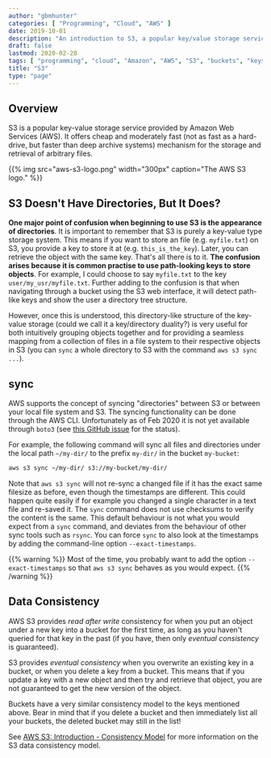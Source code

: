```yaml
---
author: "gbmhunter"
categories: [ "Programming", "Cloud", "AWS" ]
date: 2019-10-01
description: "An introduction to S3, a popular key/value storage service provided by AWS."
draft: false
lastmod: 2020-02-28
tags: [ "programming", "cloud", "Amazon", "AWS", "S3", "buckets", "keys", "objects", "systems", "Amazon Web Services", "sync", "timestamps", "directories", "storage", "boto", "boto3", "CLI", "data consistency", "read-after-write", "eventual consistency" ]
title: "S3"
type: "page"
---
```


## Overview

S3 is a popular key-value storage service provided by Amazon Web Services (AWS). It offers cheap and moderately fast (not as fast as a hard-drive, but faster than deep archive systems) mechanism for the storage and retrieval of arbitrary files.

{{% img src="aws-s3-logo.png" width="300px" caption="The AWS S3 logo." %}}

## S3 Doesn't Have Directories, But It Does?

**One major point of confusion when beginning to use S3 is the appearance of directories**. It is important to remember that S3 is purely a key-value type storage system. This means if you want to store an file (e.g. `myfile.txt`) on S3, you provide a key to store it at (e.g. `this_is_the_key`). Later, you can retrieve the object with the same key. That's all there is to it. **The confusion arises because it is common practise to use path-looking keys to store objects**. For example, I could choose to say `myfile.txt` to the key `user/my_usr/myfile.txt`. Further adding to the confusion is that when navigating through a bucket using the S3 web interface, it will detect path-like keys and show the user a directory tree structure.

However, once this is understood, this directory-like structure of the key-value storage (could we call it a key/directory duality?) is very useful for both intuitively grouping objects together and for providing a seamless mapping from a collection of files in a file system to their respective objects in S3 (you can `sync` a whole directory to S3 with the command `aws s3 sync ...`).

## sync

AWS supports the concept of syncing "directories" between S3 or between your local file system and S3. The syncing functionality can be done through the AWS CLI. Unfortunately as of Feb 2020 it is not yet available through `boto3` (see [this GitHub issue](https://github.com/boto/boto/issues/3343) for the status).

For example, the following command will sync all files and directories under the local path `~/my-dir/` to the prefix `my-dir/` in the bucket `my-bucket`:

```bash
aws s3 sync ~/my-dir/ s3://my-bucket/my-dir/
```

Note that `aws s3 sync` will not re-sync a changed file if it has the exact same filesize as before, even though the timestamps are different. This could happen quite easily if for example you changed a single character in a text file and re-saved it. The `sync` command does not use checksums to verify the content is the same. This default behaviour is not what you would expect from a `sync` command, and deviates from the behaviour of other sync tools such as `rsync`. You can force `sync` to also look at the timestamps by adding the command-line option `--exact-timestamps`. 

{{% warning %}}
Most of the time, you probably want to add the option `--exact-timestamps` so that `aws s3 sync` behaves as you would expect. 
{{% /warning %}}

## Data Consistency

AWS S3 provides _read after write_ consistency for when you put an object under a new key into a bucket for the first time, as long as you haven't queried for that key in the past (if you have, then only _eventual consistency_ is guaranteed).

S3 provides _eventual consistency_ when you overwrite an existing key in a bucket, or when you delete a key from a bucket. This means that if you update a key with a new object and then try and retrieve that object, you are not guaranteed to get the new version of the object.

Buckets have a very similar consistency model to the keys mentioned above. Bear in mind that if you delete a bucket and then immediately list all your buckets, the deleted bucket may still in the list!

See [AWS S3: Introduction - Consistency Model](https://docs.aws.amazon.com/AmazonS3/latest/dev/Introduction.html#ConsistencyModel) for more information on the S3 data consistency model.